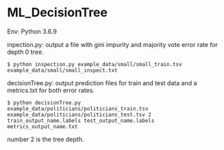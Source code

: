 # ML_DecisionTree
Env: Python 3.6.9


inpection.py: output a file with gini impurity and majority vote error rate for depth 0 tree.
<pre><code>$ python inspection.py example_data/small/small_train.tsv example_data/small/small_inspect.txt</code></pre>
decisionTree.py: output prediction files for train and test data and a metrics.txt for both error rates.
<pre><code>$ python decisionTree.py example_data/politicians/politicians_train.tsv example_data/politicians/politicians_test.tsv 2 train_output_name.labels test_output_name.labels metrics_output_name.txt</code></pre>
number 2 is the tree depth.
